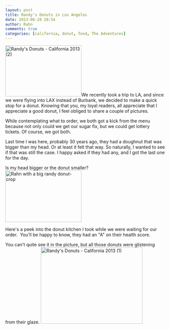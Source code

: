 ```yaml
---
layout: post
title: Randy's Donuts in Los Angeles
date: 2013-06-28 20:54
author: Rahn
comments: true
categories: [california, donut, food, The Adventures]
---
```

<a title="Randy's Donuts - California 2013 (2) by BigRahn, on Flickr" href="http://www.flickr.com/photos/bigrahn/9161903364/"><img class="alignright" alt="Randy's Donuts - California 2013 (2)" src="http://farm4.staticflickr.com/3735/9161903364_795b30de20_n.jpg" width="240" height="160" /></a>We recently took a trip to LA, and since we were flying into LAX instead of Burbank, we decided to make a quick stop for a donut. Knowing that you, my loyal readers, all appreciate that I appreciate a good donut, I feel obliged to share a couple of pictures.

While contemplating what to order, we both got a kick from the menu because not only could we get our sugar fix, but we could get lottery tickets. Of course, we got both.

Last time I was here, probably 30 years ago, they had a doughnut that was bigger than my head. Or at least it felt that way. So naturally, I wanted to see if that was still the case. I happy asked if they had any, and I got the last one for the day.

Is my head bigger or the donut smaller?
<a title="Rahn with a big randy donut-crop by BigRahn, on Flickr" href="http://www.flickr.com/photos/bigrahn/9161289895/"><img class=" " alt="Rahn with a big randy donut-crop" src="http://farm6.staticflickr.com/5535/9161289895_f57b406859_m.jpg" width="240" height="162" /></a> 

Here's a peek into the donut kitchen I took while we were waiting for our order.  You'll be happy to know, they had an "A" on their health score.

You can't quite see it in the picture, but all those donuts were glistening from their glaze.
<a title="Randy's Donuts - California 2013 (1) by BigRahn, on Flickr" href="http://www.flickr.com/photos/bigrahn/9159680521/"><img alt="Randy's Donuts - California 2013 (1)" src="http://farm6.staticflickr.com/5466/9159680521_906825ac2a_n.jpg" width="320" height="240" /></a>

</p>
